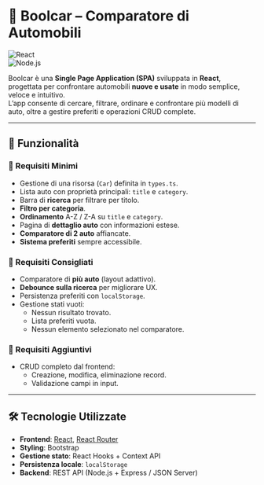 # 🚗 Boolcar – Comparatore di Automobili  

![React](https://img.shields.io/badge/React-18-blue?logo=react)  
![Node.js](https://img.shields.io/badge/Node.js-Backend-green?logo=node.js)  


Boolcar è una **Single Page Application (SPA)** sviluppata in **React**, progettata per confrontare automobili **nuove e usate** in modo semplice, veloce e intuitivo.  
L’app consente di cercare, filtrare, ordinare e confrontare più modelli di auto, oltre a gestire preferiti e operazioni CRUD complete.  

---

## 📌 Funzionalità  

### 🥉 Requisiti Minimi  
- Gestione di una risorsa (`Car`) definita in `types.ts`.  
- Lista auto con proprietà principali: `title` e `category`.  
- Barra di **ricerca** per filtrare per titolo.  
- **Filtro per categoria**.  
- **Ordinamento** A-Z / Z-A su `title` e `category`.  
- Pagina di **dettaglio auto** con informazioni estese.  
- **Comparatore di 2 auto** affiancate.  
- **Sistema preferiti** sempre accessibile.  

### 🥈 Requisiti Consigliati  
- Comparatore di **più auto** (layout adattivo).  
- **Debounce sulla ricerca** per migliorare UX.  
- Persistenza preferiti con `localStorage`.  
- Gestione stati vuoti:  
  - Nessun risultato trovato.  
  - Lista preferiti vuota.  
  - Nessun elemento selezionato nel comparatore.  

### 🥇 Requisiti Aggiuntivi   
- CRUD completo dal frontend:  
  - Creazione, modifica, eliminazione record.  
  - Validazione campi in input.  

---

## 🛠️ Tecnologie Utilizzate  
- **Frontend**: [React](https://reactjs.org/), [React Router](https://reactrouter.com/)  
- **Styling**: Bootstrap 
- **Gestione stato**: React Hooks + Context API  
- **Persistenza locale**: `localStorage`  
- **Backend**: REST API (Node.js + Express / JSON Server)  






